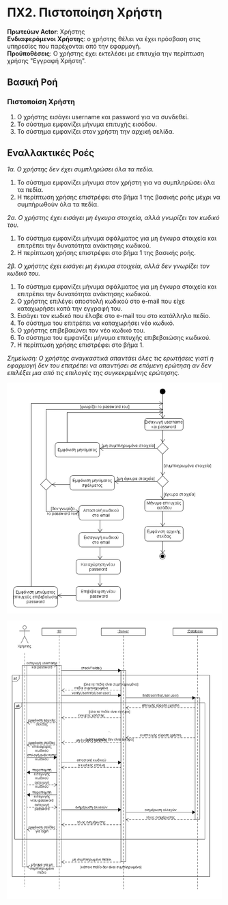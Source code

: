 # ΠΧ2. Πιστοποίηση Χρήστη

**Πρωτεύων Actor**: Χρήστης  
**Ενδιαφερόμενοι**
**Χρήστης**: ο χρήστης θέλει να έχει πρόσβαση στις υπηρεσίες που παρέχονται από την εφαρμογή.    
**Προϋποθέσεις**: Ο χρήστης έχει εκτελέσει με επιτυχία την περίπτωση χρήσης "Εγγραφή Xρήστη".

## Βασική Ροή

### Πιστοποίση Χρήστη
1. Ο χρήστης εισάγει username και password για να συνδεθεί.
2. Το σύστημα εμφανίζει μήνυμα επιτυχής εισόδου.
3. Το σύστημα εμφανίζει στον χρήστη την αρχική σελίδα.

## Εναλλακτικές Ροές

*1α. Ο χρήστης δεν έχει συμπληρώσει όλα τα πεδία.*
1. Το σύστημα εμφανίζει μήνυμα στον χρήστη για να συμπληρώσει όλα τα πεδία.
2. Η περίπτωση χρήσης επιστρέφει στο βήμα 1 της βασικής ροής μέχρι να συμπήρωθούν όλα τα πεδία.

*2α. Ο χρήστης έχει εισάγει μη έγκυρα στοιχεία, αλλά γνωρίζει τον κωδικό του.*
1. Το σύστημα εμφανίζει μήνυμα σφάλματος για μη έγκυρα στοιχεία και επιτρέπει την δυνατότητα ανάκτησης κωδικού. 
2. Η περίπτωση χρήσης επιστρέφει στο βήμα 1 της βασικής ροής.

*2β. Ο χρήστης έχει εισάγει μη έγκυρα στοιχεία, αλλά δεν γνωρίζει τον κωδικό του.*
1. Το σύστημα εμφανίζει μήνυμα σφάλματος για μη έγκυρα στοιχεία και επιτρέπει την δυνατότητα ανάκτησης κωδικού. 
2. Ο χρήστης επιλέγει αποστολή κωδικού στο e-mail που είχε καταχωρήσει κατά την εγγραφή του.
3. Εισάγει τον κωδικό που έλαβε στο e-mail του στο κατάλληλο πεδίο.
4. Το σύστημα του επιτρέπει να καταχωρήσει νέο κωδικό.
5. Ο χρήστης επιβεβαιώνει τον νέο κωδικό του.
6. Το σύστημα του εμφανίζει μήνυμα επιτυχής επιβεβαιώσης κωδικού.
7. Η περίπτωση χρήσης επιστρέφει στο βήμα 1.

_Σημείωση: Ο χρήστης αναγκαστικά απαντάει όλες τις ερωτήσεις γιατί η εφαρμογή δεν του επιτρέπει να απαντήσει σε επόμενη ερώτηση αν δεν επιλέξει μια από τις επιλογές της συγκεκριμένης ερώτησης._

![Διάγραμμα Δραστηριότητας](uml/requirements/activity-user-identification.png)

![Διάγραμμα Ακολουθίας](uml/requirements/sequence-user-identification.png)
